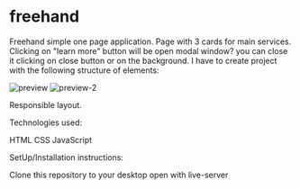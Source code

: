 # freehand
Freehand simple one page application.
Page with 3 cards for main services. Clicking on "learn more" button will be open modal window? you can close it clicking on close button or on the background.
I have to create project with the following structure of elements:

![preview]([https://github.com/OlSerkes/freehand/blob/master/mock-up/preview.jpg])
![preview-2]([https://github.com/OlSerkes/freehand/blob/master/mock-up/preview-2.jpg])

Responsible layout.

Technologies used:

HTML CSS JavaScript

SetUp/Installation instructions:

Clone this repository to your desktop open with live-server
